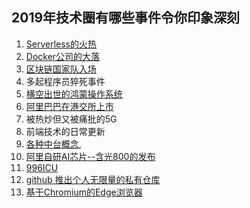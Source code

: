## 2019年技术圈有哪些事件令你印象深刻

1. [Serverless的火热](https://zhuanlan.zhihu.com/p/65914436)
2. [Docker公司的大落](https://mp.weixin.qq.com/s?__biz=MjM5MzM3NjM4MA==&mid=2654700787&idx=5&sn=4d60122e4242a29c4657cf6c0e5765f6&scene=21)
3. [区块链国家队入场](https://www.infoq.cn/article/jN7pDwqqAiTmPaE8tDXb)
4. 多起程序员猝死事件
5. [横空出世的鸿蒙操作系统](https://github.com/Awesome-HarmonyOS/HarmonyOS/blob/master/doc/README-zh.md)
6. [阿里巴巴在港交所上市](https://www.zhihu.com/question/326613232)
7. 被热炒但又被痛批的5G
8. 前端技术的日常更新
9. [各种中台概念](https://posts.careerengine.us/p/5dcc405c25f73054bd7c4355),
10. [阿里自研AI芯片--含光800的发布](https://zhuanlan.zhihu.com/p/85845533)
11. [996ICU](https://996.icu/#/zh_CN)
12. [github 推出个人无限量的私有仓库](https://posts.careerengine.us/p/5dcc405c25f73054bd7c4355)
13. [基于Chromium的Edge浏览器](https://www.microsoftedgeinsider.com/en-us/?from=timeline&isappinstalled=0)
